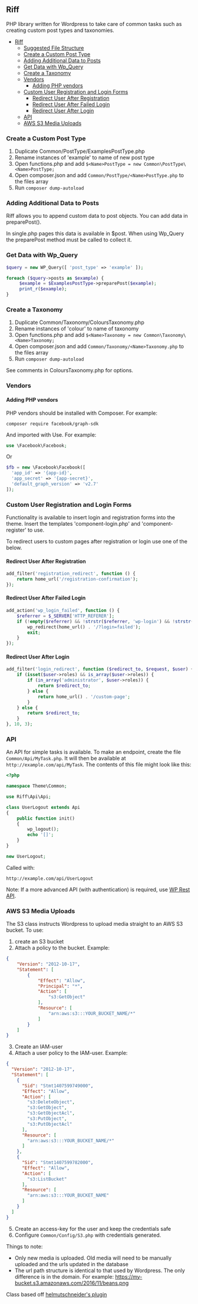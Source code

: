 ## Riff
PHP library written for Wordpress to take care of common tasks such as creating custom post types and taxonomies.

- [Riff](#riff)
  * [Suggested File Structure](#suggested-file-structure)
  * [Create a Custom Post Type](#create-a-custom-post-type)
  * [Adding Additional Data to Posts](#adding-additional-data-to-posts)
  * [Get Data with Wp_Query](#get-data-with-wp-query)
  * [Create a Taxonomy](#create-a-taxonomy)
  * [Vendors](#vendors)
    + [Adding PHP vendors](#adding-php-vendors)
  * [Custom User Registration and Login Forms](#custom-user-registration-and-login-forms)
    + [Redirect User After Registration](#redirect-user-after-registration)
    + [Redirect User After Failed Login](#redirect-user-after-failed-login)
    + [Redirect User After Login](#redirect-user-after-login)
  * [API](#api)
  * [AWS S3 Media Uploads](#aws-s3-media-uploads)

### Create a Custom Post Type

1. Duplicate Common/PostType/ExamplesPostType.php
2. Rename instances of 'example' to name of new post type
3. Open functions.php and add `$<Name>PostType = new Common\PostType\<Name>PostType;`
4. Open composer.json and add `Common/PostType/<Name>PostType.php` to the files array
5. Run `composer dump-autoload`

### Adding Additional Data to Posts

Riff allows you to append custom data to post objects. You can add data in preparePost().

In single.php pages this data is available in $post. When using Wp_Query the preparePost method must be called to collect it. 

### Get Data with Wp_Query

```php
$query = new WP_Query([ 'post_type' => 'example' ]);

foreach ($query->posts as $example) {
     $example = $ExamplesPostType->preparePost($example);
     print_r($example);
}
```

### Create a Taxonomy

1. Duplicate Common/Taxonomy/ColoursTaxonomy.php
2. Rename instances of 'colour' to name of taxonomy
3. Open functions.php and add `$<Name>Taxonomy = new Common\Taxonomy\<Name>Taxonomy;`
4. Open composer.json and add `Common/Taxonomy/<Name>Taxonomy.php` to the files array
5. Run `composer dump-autoload`

See comments in ColoursTaxonomy.php for options.

### Vendors

#### Adding PHP vendors
PHP vendors should be installed with Composer. For example:
```shell
composer require facebook/graph-sdk
```
And imported with Use. For example:
```php
use \Facebook\Facebook;
```
Or
```php
$fb = new \Facebook\Facebook([
  'app_id' => '{app-id}',
  'app_secret' => '{app-secret}',
  'default_graph_version' => 'v2.7'
]);
```

### Custom User Registration and Login Forms
Functionality is available to insert login and registration forms into the theme. Insert the templates 'component-login.php' and 'component-register' to use.

To redirect users to custom pages after registration or login use one of the below.

#### Redirect User After Registration
```php
add_filter('registration_redirect', function () {
    return home_url('/registration-confirmation');
});
```

#### Redirect User After Failed Login
```php
add_action('wp_login_failed', function () {
    $referrer = $_SERVER['HTTP_REFERER'];
    if (!empty($referrer) && !strstr($referrer, 'wp-login') && !strstr($referrer, 'wp-admin')) {
        wp_redirect(home_url() . '/?login=failed');
        exit;
    }
});
```

#### Redirect User After Login
```php
add_filter('login_redirect', function ($redirect_to, $request, $user) {
    if (isset($user->roles) && is_array($user->roles)) {
        if (in_array('administrator', $user->roles)) {
            return $redirect_to;
        } else {
            return home_url() . '/custom-page';
        }
    } else {
        return $redirect_to;
    }
}, 10, 3);
```

### API
An API for simple tasks is available. To make an endpoint, create the file `Common/Api/MyTask.php`. It will then be available at `http://example.com/api/MyTask`. The contents of this file might look like this:
```php
<?php

namespace Theme\Common;

use Riff\Api\Api;

class UserLogout extends Api
{
    public function init()
    {
        wp_logout();
        echo '[]';
    }
}

new UserLogout;
```
Called with:
```
http://example.com/api/UserLogout
```

Note: If a more advanced API (with authentication) is required, use [WP Rest API](http://v2.wp-api.org/extending/adding/).

### AWS S3 Media Uploads
The S3 class instructs Wordpress to upload media straight to an AWS S3 bucket. To use:

1. create an S3 bucket
2. Attach a policy to the bucket. Example:
```json
{
    "Version": "2012-10-17",
    "Statement": [
        {
            "Effect": "Allow",
            "Principal": "*",
            "Action": [
                "s3:GetObject"
            ],
            "Resource": [
                "arn:aws:s3:::YOUR_BUCKET_NAME/*"
            ]
        }
    ]
}
```
3. Create an IAM-user
4. Attach a user policy to the IAM-user. Example:
```json
{
  "Version": "2012-10-17",
  "Statement": [
    {
      "Sid": "Stmt1407599749000",
      "Effect": "Allow",
      "Action": [
        "s3:DeleteObject",
        "s3:GetObject",
        "s3:GetObjectAcl",
        "s3:PutObject",
        "s3:PutObjectAcl"
      ],
      "Resource": [
        "arn:aws:s3:::YOUR_BUCKET_NAME/*"
      ]
    },
    {
      "Sid": "Stmt1407599782000",
      "Effect": "Allow",
      "Action": [
        "s3:ListBucket"
      ],
      "Resource": [
        "arn:aws:s3:::YOUR_BUCKET_NAME"
      ]
    }
  ]
}
```
5. Create an access-key for the user and keep the credentials safe
6. Configure `Common/Config/S3.php` with credentials generated.

Things to note:
- Only new media is uploaded. Old media will need to be manually uploaded and the urls updated in the database
- The url path structure is identical to that used by Wordpress. The only difference is in the domain. For example: https://my-bucket.s3.amazonaws.com/2016/11/beans.png

Class based off [helmutschneider's plugin](https://github.com/helmutschneider/wp-s3)